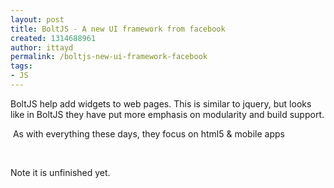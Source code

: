```yaml
---
layout: post
title: BoltJS - A new UI framework from facebook
created: 1314688961
author: ittayd
permalink: /boltjs-new-ui-framework-facebook
tags:
- JS
---
```

<p>BoltJS help add widgets to web pages. This is similar to jquery, but looks like in BoltJS they have put more emphasis on modularity and build support.</p>
<p>&nbsp;As with everything these days, they focus on html5 &amp;&nbsp;mobile apps</p>
<p>&nbsp;</p>
<p>Note it is unfinished yet.</p>
